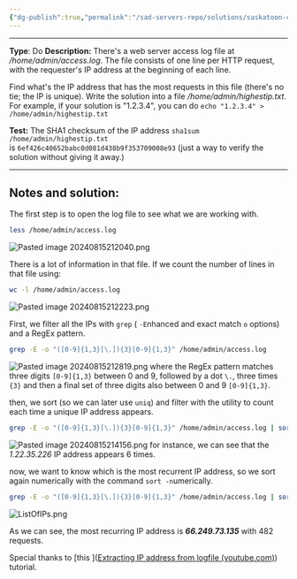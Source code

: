 ```yaml
---
{"dg-publish":true,"permalink":"/sad-servers-repo/solutions/saskatoon-counting-ips/"}
---
```


---
**Type**: Do
**Description:** There's a web server access log file at 
_/home/admin/access.log_. The file consists of one line per HTTP request, with the requester's IP address at the beginning of each line.  
  
Find what's the IP address that has the most requests in this file (there's no tie; the IP is unique). Write the solution into a file _/home/admin/highestip.txt_. For example, if your solution is "1.2.3.4", you can do `echo "1.2.3.4" > /home/admin/highestip.txt`

**Test:** The SHA1 checksum of the IP address `sha1sum /home/admin/highestip.txt` is `6ef426c40652babc0d081d438b9f353709008e93` (just a way to verify the solution without giving it away.)

---
## Notes and solution:
The first step is to open the log file to see what we are working with.

```bash
less /home/admin/access.log
```
![Pasted image 20240815212040.png](/img/user/Sad%20Servers%20repo/Solutions/Reference%20images/Pasted%20image%2020240815212040.png)

There is a lot of information in that file.  If we count the number of lines in that file using:

```bash
wc -l /home/admin/access.log
```
![Pasted image 20240815212223.png](/img/user/Sad%20Servers%20repo/Solutions/Reference%20images/Pasted%20image%2020240815212223.png)


First, we filter all the IPs with `grep` ( `-E`nhanced and exact match `o` options) and a RegEx pattern.

```bash
grep -E -o "([0-9]{1,3}[\.]){3}[0-9]{1,3}" /home/admin/access.log
```
![Pasted image 20240815212819.png](/img/user/Sad%20Servers%20repo/Solutions/Reference%20images/Pasted%20image%2020240815212819.png)
where the RegEx pattern matches three digits `[0-9]{1,3}` between 0 and 9, followed by a dot `\.`, three times `{3}` and then a final set of three digits also between 0 and 9 `[0-9]{1,3}`.


then, we sort (so we can later use `uniq`) and filter with the utility to count each time a unique IP address appears.

```bash 
grep -E -o "([0-9]{1,3}[\.]){3}[0-9]{1,3}" /home/admin/access.log | sort | uniq
```
![Pasted image 20240815214156.png](/img/user/Sad%20Servers%20repo/Solutions/Reference%20images/Pasted%20image%2020240815214156.png)
for instance, we can see that the _1.22.35.226_ IP address appears 6 times.


now, we want to know which is the most recurrent IP address, so we sort again numerically with the command `sort -n`umerically.

```bash 
grep -E -o "([0-9]{1,3}[\.]){3}[0-9]{1,3}" /home/admin/access.log | sort | uniq -c | sort -n`
```

![ListOfIPs.png](/img/user/Sad%20Servers%20repo/Solutions/Reference%20images/ListOfIPs.png)

As we can see, the most recurring IP address is ___66.249.73.135___ with 482 requests.

Special thanks to [this ]([Extracting IP address from logfile (youtube.com)](https://www.youtube.com/watch?v=WDjbMucvEmk)) tutorial.

